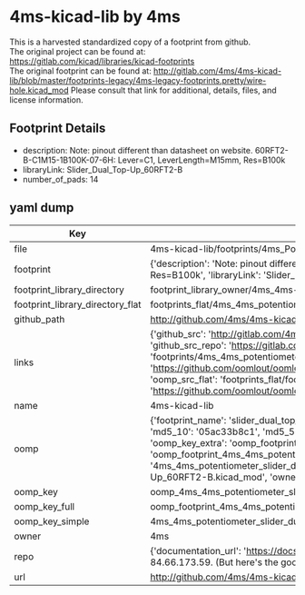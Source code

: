 # 4ms-kicad-lib by 4ms  
This is a harvested standardized copy of a footprint from github.  
The original project can be found at:  
https://gitlab.com/kicad/libraries/kicad-footprints  
The original footprint can be found at:
http://gitlab.com/4ms/4ms-kicad-lib/blob/master/footprints-legacy/4ms-legacy-footprints.pretty/wire-hole.kicad_mod
Please consult that link for additional, details, files, and license information.  
## Footprint Details
* description: Note: pinout different than datasheet on website. 60RFT2-B-C1M15-1B100K-07-6H: Lever=C1, LeverLength=M15mm, Res=B100k  
* libraryLink: Slider_Dual_Top-Up_60RFT2-B  
* number_of_pads: 14  
## yaml dump  
| Key | Value |  
| --- | --- |  
| file | 4ms-kicad-lib/footprints/4ms_Potentiometer.pretty/Slider_Dual_Top-Up_60RFT2-B.kicad_mod |  
| footprint | {'description': 'Note: pinout different than datasheet on website. 60RFT2-B-C1M15-1B100K-07-6H: Lever=C1, LeverLength=M15mm, Res=B100k', 'libraryLink': 'Slider_Dual_Top-Up_60RFT2-B', 'number_of_pads': 14} |  
| footprint_library_directory | footprint_library_owner/4ms_4ms-kicad-lib |  
| footprint_library_directory_flat | footprints_flat/4ms_4ms_potentiometer_slider_dual_top_up_60rft2_b/working |  
| github_path | http://github.com/4ms/4ms-kicad-lib/blob/master/footprints/4ms_Potentiometer.pretty/Slider_Dual_Top-Up_60RFT2-B.kicad_mod |  
| links | {'github_src': 'http://gitlab.com/4ms/4ms-kicad-lib/blob/master/footprints-legacy/4ms-legacy-footprints.pretty/wire-hole.kicad_mod', 'github_src_repo': 'https://gitlab.com/kicad/libraries/kicad-footprints', 'oomp_bot': 'footprints/4ms_4ms_potentiometer_slider_dual_top_up_60rft2_b/working', 'oomp_bot_github': 'https://github.com/oomlout/oomlout_oomp_footprint_bot/tree/main/footprints/4ms_4ms_potentiometer_slider_dual_top_up_60rft2_b/working', 'oomp_src_flat': 'footprints_flat/footprints_flat/4ms_4ms_potentiometer_slider_dual_top_up_60rft2_b/working', 'oomp_src_flat_github': 'https://github.com/oomlout/oomlout_oomp_footprint_src/tree/main/footprints_flat/4ms_4ms_potentiometer_slider_dual_top_up_60rft2_b/working'} |  
| name | 4ms-kicad-lib |  
| oomp | {'footprint_name': 'slider_dual_top_up_60rft2_b', 'library_name': '4ms_potentiometer', 'md5': '05ac33b8c1a24d24e850c5f1e8db6ea1', 'md5_10': '05ac33b8c1', 'md5_5': '05ac3', 'md5_6': '05ac33', 'oomp_key': 'oomp_4ms_4ms_potentiometer_slider_dual_top_up_60rft2_b', 'oomp_key_extra': 'oomp_footprint_4ms_4ms_potentiometer_slider_dual_top_up_60rft2_b', 'oomp_key_full': 'oomp_footprint_4ms_4ms_potentiometer_slider_dual_top_up_60rft2_b_05ac33', 'oomp_key_simple': '4ms_4ms_potentiometer_slider_dual_top_up_60rft2_b', 'original_filename': '4ms-kicad-lib/footprints/4ms_Potentiometer.pretty/Slider_Dual_Top-Up_60RFT2-B.kicad_mod', 'owner_name': '4ms'} |  
| oomp_key | oomp_4ms_4ms_potentiometer_slider_dual_top_up_60rft2_b |  
| oomp_key_full | oomp_footprint_4ms_4ms_potentiometer_slider_dual_top_up_60rft2_b |  
| oomp_key_simple | 4ms_4ms_potentiometer_slider_dual_top_up_60rft2_b |  
| owner | 4ms |  
| repo | {'documentation_url': 'https://docs.github.com/rest/overview/resources-in-the-rest-api#rate-limiting', 'message': "API rate limit exceeded for 84.66.173.59. (But here's the good news: Authenticated requests get a higher rate limit. Check out the documentation for more details.)"} |  
| url | http://github.com/4ms/4ms-kicad-lib |  

